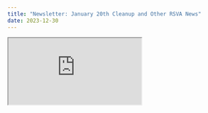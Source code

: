 ```yaml
---
title: "Newsletter: January 20th Cleanup and Other RSVA News"
date: 2023-12-30
---
```


<div class=".news-iframe">
  <iframe src="https://mailchi.mp/d516f5833257/january-20-cleanup-and-other-rsva-news?e=c3ae490238"/>
</div>
